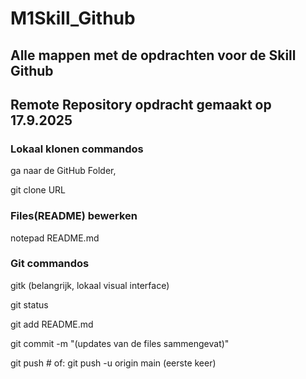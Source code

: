 # M1Skill\_Github

## Alle mappen met de opdrachten voor de Skill Github

## Remote Repository opdracht gemaakt op 17.9.2025







### Lokaal klonen commandos

ga naar de GitHub Folder,

git clone URL



### Files(README) bewerken

notepad README.md



### Git commandos

gitk (belangrijk, lokaal visual interface)

git status

git add README.md

git commit -m "(updates van de files sammengevat)"

git push            # of: git push -u origin main (eerste keer)

